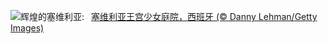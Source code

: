 ![](https://www.bing.com/th?id=OHR.AlcazarSeville_ZH-CN5581795099_UHD.jpg&w=1000)辉煌的塞维利亚:&nbsp;&ensp;[塞维利亚王宫少女庭院，西班牙 (© Danny Lehman/Getty Images)](https://www.bing.com/th?id=OHR.AlcazarSeville_ZH-CN5581795099_UHD.jpg)
<br><br/>
